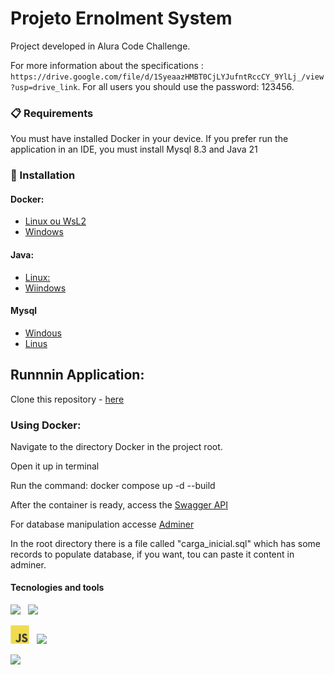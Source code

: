 # Projeto Ernolment System

Project developed in Alura Code Challenge.

For more information about the specifications : `https://drive.google.com/file/d/1SyeaazHMBT0CjLYJufntRccCY_9YlLj_/view?usp=drive_link`. For all users you should use the password: 123456.


### 📋 Requirements

You must have installed Docker in your device.
If you prefer run the application in an IDE, you must install Mysql 8.3 and Java 21

### 🔧 Installation

#### Docker: 
 - [Linux ou WsL2](https://github.com/codeedu/wsl2-docker-quickstart)
 - [Windows](https://docs.docker.com/desktop/install/windows-install/)

#### Java:  
- [Linux:](https://www.java.com/pt-BR/download/help/linux_x64_install.html)
- [Wiindows](https://community.chocolatey.org/packages/openjdk/21)

#### Mysql
 - [Windous](https://www.alura.com.br/artigos/mysql-do-download-e-instalacao-ate-sua-primeira-tabela)
 - [Linus](https://www.alura.com.br/artigos/mysql-instalacao-configuracao)


## Runnnin Application:
 
Clone this repository - [here](git@github.com:gibranmenezes/enrolment-system.git)

### Using Docker:

Navigate to the directory Docker in the project root.

Open it up in terminal

Run the command: docker compose up -d --build

After the container is ready, access the [Swagger API](http://localhost:8080/swagger-ui/index.html)

For database manipulation accesse [Adminer](http://localhost:8081)

In the root directory there is a file called "carga_inicial.sql" which has some records to populate database, if you want, tou can paste
it content in adminer.



#### Tecnologies and tools

<p align="left"> 
   <img height="30" src="https://camo.githubusercontent.com/fd1f17544b6b7e8afcdc18b04451d24e24d28177df277da63cee4960442197ef/68747470733a2f2f7777772e766563746f726c6f676f2e7a6f6e652f6c6f676f732f6a6176612f6a6176612d69636f6e2e737667">&nbsp;&nbsp;
   <img height="30" src="https://camo.githubusercontent.com/491e3e316785d254f8709adfeb919a68582e0bef2946e15195e1f66de5e98b10/68747470733a2f2f7777772e766563746f726c6f676f2e7a6f6e652f6c6f676f732f737072696e67696f2f737072696e67696f2d69636f6e2e737667">&nbsp;&nbsp; 
    
   <img height="30" src="https://raw.githubusercontent.com/devicons/devicon/master/icons/javascript/javascript-original.svg">&nbsp;&nbsp;
   <img height="30" src="https://camo.githubusercontent.com/988e3de4c729f7d294e475fad36c948571bf60847ea5d3b5284a16459af11215/68747470733a2f2f7777772e766563746f726c6f676f2e7a6f6e652f6c6f676f732f6d7973716c2f6d7973716c2d69636f6e2e737667">&nbsp;&nbsp;
   
   <img height="30" src="https://camo.githubusercontent.com/38827655e1ae0e1518d635ad89e8aa46b7f977c795952245c36a2d58064f1803/68747470733a2f2f63646e2e6a7364656c6976722e6e65742f67682f64657669636f6e732f64657669636f6e2f69636f6e732f6769742f6769742d6f726967696e616c2e737667">&nbsp;&nbsp;


